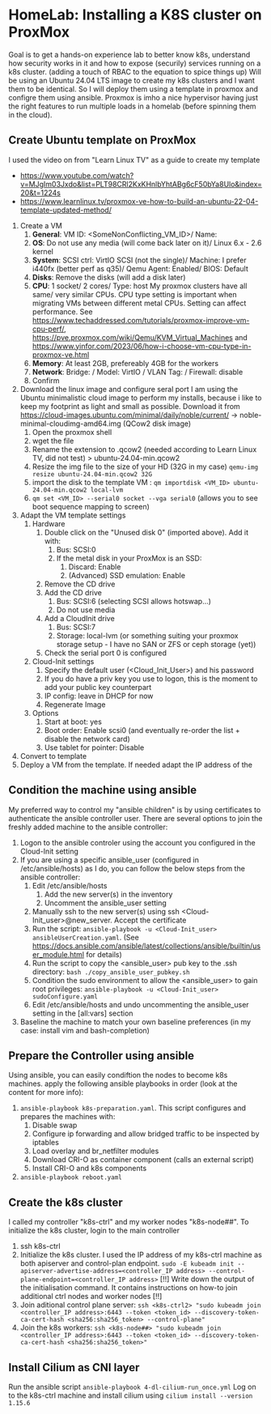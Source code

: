 # HomeLab: Installing a K8S cluster on ProxMox
Goal is to get a hands-on experience lab to better know k8s, understand how security works in it and how to expose (securily) services running on a k8s cluster. (adding a touch of RBAC to the equation to spice things up)
Will be using an Ubuntu 24.04 LTS image to create my k8s clusters and I want them to be identical. So I will deploy them using a template in proxmox and configre them using ansible.
Proxmox is imho a nice hypervisor having just the right features to run multiple loads in a homelab (before spinning them in the cloud).

## Create Ubuntu template on ProxMox
I used the video on from "Learn Linux TV" as a guide to create my template
- https://www.youtube.com/watch?v=MJgIm03Jxdo&list=PLT98CRl2KxKHnlbYhtABg6cF50bYa8Ulo&index=20&t=1224s
- https://www.learnlinux.tv/proxmox-ve-how-to-build-an-ubuntu-22-04-template-updated-method/
1. Create a VM
   1. **General**: VM ID: <SomeNonConflicting_VM_ID>/ Name: <SomeMeaningfulName>
   2. **OS**: Do not use any media (will come back later on it)/ Linux 6.x - 2.6 kernel
   3. **System**: SCSI ctrl: VirtIO SCSI (not the single)/ Machine: I prefer i440fx (better perf as q35)/ Qemu Agent: Enabled/ BIOS: Default
   4. **Disks**: Remove the disks (will add a disk later)
   5. **CPU**: 1 socket/ 2 cores/ Type: host
       My proxmox clusters have all same/ very similar CPUs. CPU type setting is important when migrating VMs between different metal CPUs. Setting can affect performance.
       See https://www.techaddressed.com/tutorials/proxmox-improve-vm-cpu-perf/, https://pve.proxmox.com/wiki/Qemu/KVM_Virtual_Machines and https://www.yinfor.com/2023/06/how-i-choose-vm-cpu-type-in-proxmox-ve.html
   6. **Memory**: At least 2GB, prefereably 4GB for the workers
   7. **Network**: Bridge: <SelctYourBridge>/ Model: VirtIO / VLAN Tag: <FollowYourNetworkSetup>/ Firewall: disable
   8. Confirm
2. Download the linux image and configure seral port
    I am using the Ubuntu minimalistic cloud image to perform my installs, because i like to keep my footprint as light and small as possible.
    Download it from https://cloud-images.ubuntu.com/minimal/daily/noble/current/ -> noble-minimal-cloudimg-amd64.img (QCow2 disk image)
   1. Open the proxmox shell
   2. wget the file
   3. Rename the extension to .qcow2 (needed according to Learn Linux TV, did not test) > ubuntu-24.04-min.qcow2
   4. Resize the img file to the size of your HD (32G in my case) `qemu-img resize ubuntu-24.04-min.qcow2 32G`
   5. import the disk to the template VM : `qm importdisk <VM_ID> ubuntu-24.04-min.qcow2 local-lvm`
   6. `qm set <VM_ID> --serial0 socket --vga serial0` (allows you to see boot sequence mapping to screen)
3. Adapt the VM template settings
   1. Hardware
      1. Double click on the "Unused disk 0" (imported above). Add it with:
         1. Bus: SCSI:0
         2. If the metal disk in your ProxMox is an SSD:
            1. Discard: Enable
            2. (Advanced) SSD emulation: Enable
      2. Remove the CD drive
      3. Add the CD drive
         1. Bus: SCSI:6 (selecting SCSI allows hotswap...)
         2. Do not use media
      4. Add a CloudInit drive
         1. Bus: SCSI:7
         2. Storage: local-lvm (or something suiting your proxmox storage setup - I have no SAN or ZFS or ceph storage (yet))
      5. Check the serial port 0 is configured
   2. Cloud-Init settings
      1. Specify the default user (<Cloud_Init_User>) and his password
      2. If you do have a priv key you use to logon, this is the moment to add your public key counterpart
      3. IP config: leave in DHCP for now
      4. Regenerate Image
   3. Options
      1. Start at boot: yes
      2. Boot order: Enable scsi0 (and eventually re-order the list + disable the network card)
      3. Use tablet for pointer: Disable
4. Convert to template
5. Deploy a VM from the template. If needed adapt the IP address of the 

## Condition the machine using ansible
My preferred way to control my "ansible children" is by using certificates to authenticate the ansible controller user.
There are several options to join the freshly added machine to the ansible controller:
1. Logon to the ansible controler using the account you configured in the Cloud-Init setting
2. If you are using a specific ansible_user (configured in /etc/ansible/hosts) as I do, you can follow the below steps from the ansible controller:
   1. Edit /etc/ansible/hosts
      1. Add the new server(s) in the inventory
      2. Uncomment the ansible_user setting
   2. Manually ssh to the new server(s) using ssh <Cloud-Init_user>@new_server. Accept the certificate
   3. Run the script: `ansible-playbook -u <Cloud-Init_user> ansibleUserCreation.yaml`. (See https://docs.ansible.com/ansible/latest/collections/ansible/builtin/user_module.html for details)
   4. Run the script to copy the <ansible_user> pub key to the .ssh directory: `bash ./copy_ansible_user_pubkey.sh`
   5. Condition the sudo environment to allow the <ansible_user> to gain root privileges: `ansible-playbook -u <Cloud-Init_user> sudoConfigure.yaml`
   6. Edit /etc/ansible/hosts and undo uncommenting the ansible_user setting in the [all:vars] section
3. Baseline the machine to match your own baseline preferences (in my case: install vim and bash-completion)

## Prepare the Controller using ansible
Using ansible, you can easily condiftion the nodes to become k8s machines. apply the following ansible playbooks in order (look at the content for more info):
1. `ansible-playbook k8s-preparation.yaml`. This script configures and prepares the machines with:
   1. Disable swap
   2. Configure ip forwarding and allow bridged traffic to be inspected by iptables
   3. Load overlay and br_netfilter modules
   4. Download CRI-O as container component (calls an external script)
   5. Install CRI-O and k8s components
2. `ansible-playbook reboot.yaml`

## Create the k8s cluster
I called my controller "k8s-ctrl" and my worker nodes "k8s-node##".
To initialize the k8s cluster, login to the main controller
1. ssh k8s-ctrl
2. Initialize the k8s cluster. I used the IP address of my k8s-ctrl machine as both apiserver and control-plan endpoint.
   `sudo -E kubeadm init --apiserver-advertise-address=<controller_IP address> --control-plane-endpoint=<controller_IP address>`
   [!!] Write down the output of the initialisation command. It contains instructions on how-to join additional ctrl nodes and worker nodes [!!]
3. Join aditional control plane server:
   `ssh <k8s-ctrl2> "sudo kubeadm join <controller_IP address>:6443 --token <token_id> --discovery-token-ca-cert-hash <sha256:sha256_token> --control-plane"`
4. Join the k8s workers:
   `ssh <k8s-node##> "sudo kubeadm join <controller_IP address>:6443 --token <token_id> --discovery-token-ca-cert-hash <sha256:sha256_token>"`

## Install Cilium as CNI layer
Run the ansible script `ansible-playbook 4-dl-cilium-run_once.yml`
Log on to the k8s-ctrl machine and install cilium using `cilium install --version 1.15.6`
